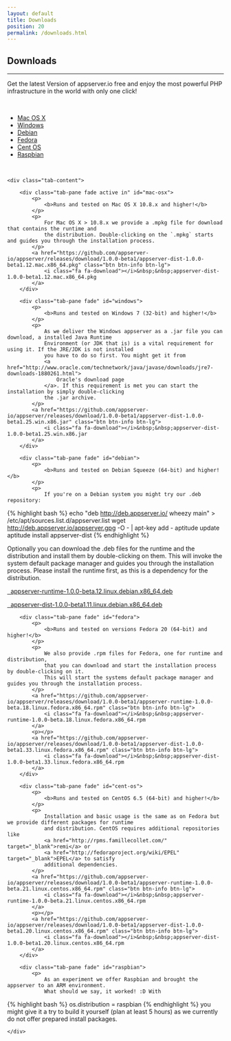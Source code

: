 ```yaml
---
layout: default
title: Downloads
position: 20
permalink: /downloads.html
---
```


## Downloads
***

Get the latest Version of appserver.io free and enjoy the most powerful PHP infrastructure in the world with only one click!
<p><br/></p>

<ul class="nav nav-tabs nav-justified list-unstyled downloads">
    <li class="active"><a href="#mac-osx" data-toggle="tab">Mac OS X</a>
    </li>
    <li class=""><a href="#windows" data-toggle="tab">Windows</a>
    </li>
    <li class=""><a href="#debian" data-toggle="tab">Debian</a>
    </li>
    <li class=""><a href="#fedora" data-toggle="tab">Fedora</a>
    </li>
    <li class=""><a href="#cent-os" data-toggle="tab">Cent OS</a>
    </li>
    <li class=""><a href="#raspbian" data-toggle="tab">Raspbian</a>
    </li>
</ul>
<p><br/></p>

<div class="col-lg-12">

    <div class="tab-content">

        <div class="tab-pane fade active in" id="mac-osx">
            <p>
                <b>Runs and tested on Mac OS X 10.8.x and higher!</b>
            </p>
            <p>
                For Mac OS X > 10.8.x we provide a .mpkg file for download that contains the runtime and
                the distribution. Double-clicking on the `.mpkg` starts and guides you through the installation process.
            </p>
            <a href="https://github.com/appserver-io/appserver/releases/download/1.0.0-beta1/appserver-dist-1.0.0-beta1.12.mac.x86_64.pkg" class="btn btn-info btn-lg">
                <i class="fa fa-download"></i>&nbsp;&nbsp;appserver-dist-1.0.0-beta1.12.mac.x86_64.pkg
            </a>
        </div>

        <div class="tab-pane fade" id="windows">
            <p>
                <b>Runs and tested on Windows 7 (32-bit) and higher!</b>
            </p>
            <p>
                As we deliver the Windows appserver as a .jar file you can download, a installed Java Runtime
                Environment (or JDK that is) is a vital requirement for using it. If the JRE/JDK is not installed
                you have to do so first. You might get it from
                <a href="http://www.oracle.com/technetwork/java/javase/downloads/jre7-downloads-1880261.html">
                    Oracle's download page
                </a>. If this requirement is met you can start the installation by simply double-clicking
                the .jar archive.
            </p>
            <a href="https://github.com/appserver-io/appserver/releases/download/1.0.0-beta1/appserver-dist-1.0.0-beta1.25.win.x86.jar" class="btn btn-info btn-lg">
                <i class="fa fa-download"></i>&nbsp;&nbsp;appserver-dist-1.0.0-beta1.25.win.x86.jar
            </a>
        </div>

        <div class="tab-pane fade" id="debian">
            <p>
                <b>Runs and tested on Debian Squeeze (64-bit) and higher!</b>
            </p>
            <p>
                If you're on a Debian system you might try our .deb repository:
{% highlight bash %}
echo "deb http://deb.appserver.io/ wheezy main" > /etc/apt/sources.list.d/appserver.list
wget http://deb.appserver.io/appserver.gpg -O - | apt-key add -
aptitude update
aptitude install appserver-dist
{% endhighlight %}
            </p>
            <p>
                Optionally you can download the .deb files for the runtime and the distribution and install
                them by double-clicking on them. This will invoke the system default package manager and guides
                you through the installation process. Please install the runtime first,
                as this is a dependency for the distribution.
            </p>
            <a href="https://github.com/appserver-io/appserver/releases/download/1.0.0-beta1/appserver-runtime-1.0.0-beta.12.linux.debian.x86_64.deb" class="btn btn-info btn-lg">
                <i class="fa fa-download"></i>&nbsp;&nbsp;appserver-runtime-1.0.0-beta.12.linux.debian.x86_64.deb
            </a>
            <p></p>
            <a href="https://github.com/appserver-io/appserver/releases/download/1.0.0-beta1/appserver-dist-1.0.0-beta1.11.linux.debian.x86_64.deb" class="btn btn-info btn-lg">
                <i class="fa fa-download"></i>&nbsp;&nbsp;appserver-dist-1.0.0-beta1.11.linux.debian.x86_64.deb
            </a>
        </div>

        <div class="tab-pane fade" id="fedora">
            <p>
                <b>Runs and tested on versions Fedora 20 (64-bit) and higher!</b>
            </p>
            <p>
                We also provide .rpm files for Fedora, one for runtime and distribution,
                that you can download and start the installation process by double-clicking on it.
                This will start the systems default package manager and guides you through the installation process.
            </p>
            <a href="https://github.com/appserver-io/appserver/releases/download/1.0.0-beta1/appserver-runtime-1.0.0-beta.18.linux.fedora.x86_64.rpm" class="btn btn-info btn-lg">
                <i class="fa fa-download"></i>&nbsp;&nbsp;appserver-runtime-1.0.0-beta.18.linux.fedora.x86_64.rpm
            </a>
            <p></p>
            <a href="https://github.com/appserver-io/appserver/releases/download/1.0.0-beta1/appserver-dist-1.0.0-beta1.33.linux.fedora.x86_64.rpm" class="btn btn-info btn-lg">
                <i class="fa fa-download"></i>&nbsp;&nbsp;appserver-dist-1.0.0-beta1.33.linux.fedora.x86_64.rpm
            </a>
        </div>

        <div class="tab-pane fade" id="cent-os">
            <p>
                <b>Runs and tested on CentOS 6.5 (64-bit) and higher!</b>
            </p>
            <p>
                Installation and basic usage is the same as on Fedora but we provide different packages for runtime
                and distribution. CentOS requires additional repositories like
                <a href="http://rpms.famillecollet.com/" target="_blank">remi</a> or
                <a href="http://fedoraproject.org/wiki/EPEL" target="_blank">EPEL</a> to satisfy
                additional dependencies.
            </p>
            <a href="https://github.com/appserver-io/appserver/releases/download/1.0.0-beta1/appserver-runtime-1.0.0-beta.21.linux.centos.x86_64.rpm" class="btn btn-info btn-lg">
                <i class="fa fa-download"></i>&nbsp;&nbsp;appserver-runtime-1.0.0-beta.21.linux.centos.x86_64.rpm
            </a>
            <p></p>
            <a href="https://github.com/appserver-io/appserver/releases/download/1.0.0-beta1/appserver-dist-1.0.0-beta1.20.linux.centos.x86_64.rpm" class="btn btn-info btn-lg">
                <i class="fa fa-download"></i>&nbsp;&nbsp;appserver-dist-1.0.0-beta1.20.linux.centos.x86_64.rpm
            </a>
        </div>

        <div class="tab-pane fade" id="raspbian">
            <p>
                As an experiment we offer Raspbian and brought the appserver to an ARM environment.
                What should we say, it worked! :D With
{% highlight bash %}
os.distribution = raspbian
{% endhighlight %}
                you might give it a try to build it yourself (plan at least 5 hours) as we currently do
                not offer prepared install packages.
            </p>
        </div>

    </div>
</div>